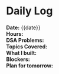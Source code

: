 ﻿# Daily Log

**Date:** {{date}}  
**Hours:**  
**DSA Problems:**  
**Topics Covered:**  
**What I built:**  
**Blockers:**  
**Plan for tomorrow:**  